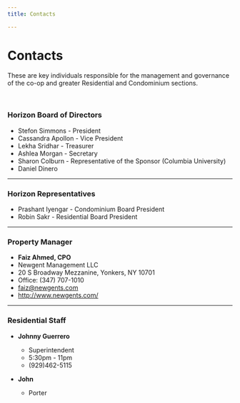 ```yaml
---
title: Contacts

---
```


# Contacts
These are key individuals responsible for the management and governance of the co-op and greater Residential and Condominium sections.

<br>

### Horizon Board of Directors
- Stefon Simmons - President
- Cassandra Apollon - Vice President
- Lekha Sridhar - Treasurer
- Ashlea Morgan - Secretary
- Sharon Colburn - Representative of the Sponsor (Columbia University)
- Daniel Dinero

<hr class="d-block d-lg-none"/>

### Horizon Representatives
- Prashant Iyengar - Condominium Board President
- Robin Sakr - Residential Board President

<hr class="d-block d-lg-none"/>

### Property Manager
- **Faiz Ahmed, CPO**
- Newgent Management LLC
- 20 S Broadway Mezzanine, Yonkers, NY 10701
- Office: (347) 707-1010
- faiz@newgents.com
- http://www.newgents.com/

<hr class="d-block d-lg-none"/>

### Residential Staff
- **Johnny Guerrero**
    - Superintendent 
    - 5:30pm - 11pm
    - (929)462-5115
    
- **John**
    - Porter
